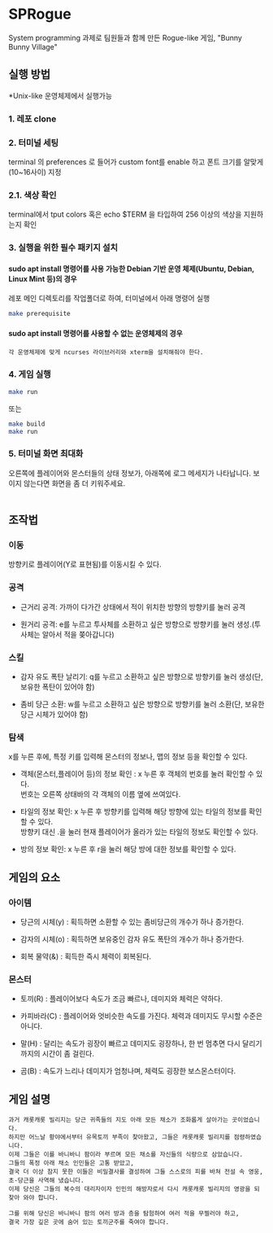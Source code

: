 # SPRogue
System programming 과제로 팀원들과 함께 만든 Rogue-like 게임, "Bunny Bunny Village"  



## 실행 방법 
*Unix-like 운영체제에서 실행가능


### 1. 레포 clone


### 2. 터미널 세팅
terminal 의 preferences 로 들어가 custom font를 enable 하고 폰트 크기를 알맞게(10~16사이) 지정

### 2.1. 색상 확인 
terminal에서 tput colors 혹은 echo $TERM 을 타입하여 256 이상의 색상을 지원하는지 확인


### 3. 실행을 위한 필수 패키지 설치
#### **sudo apt install 명령어를 사용 가능한 Debian 기반 운영 체제(Ubuntu, Debian, Linux Mint 등)의 경우**
레포 메인 디렉토리를 작업폴더로 하여, 터미널에서 아래 명령어 실행
``` bash
make prerequisite
```
        
#### **sudo apt install 명령어를 사용할 수 없는 운영체제의 경우**
    각 운영체제에 맞게 ncurses 라이브러리와 xterm을 설치해줘야 한다.


### 4. 게임 실행
``` bash
make run
```
또는
``` bash
make build
make run
```   


### 5. 터미널 화면 최대화
오른쪽에 플레이어와 몬스터들의 상태 정보가, 아래쪽에 로그 메세지가 나타납니다. 보이지 않는다면 화면을 좀 더 키워주세요.  
</br>

## 조작법

### 이동

방향키로 플레이어(Y로 표현됨)를 이동시킬 수 있다.

### 공격

- 근거리 공격:  가까이 다가간 상태에서 적이 위치한 방향의 방향키를 눌러 공격

- 원거리 공격:  e를 누르고 투사체를 소환하고 싶은 방향으로 방향키를 눌러 생성.(투사체는 알아서 적을 쫒아갑니다)

### 스킬

- 감자 유도 폭탄 날리기:  q를 누르고 소환하고 싶은 방향으로 방향키를 눌러 생성(단, 보유한 폭탄이 있어야 함)

- 좀비 당근 소환:  w를 누르고 소환하고 싶은 방향으로 방향키를 눌러 소환(단, 보유한 당근 시체가 있어야 함)

### 탐색

x를 누른 후에, 특정 키를 입력해 몬스터의 정보나, 맵의 정보 등을 확인할 수 있다.

- 객체(몬스터,플레이어 등)의 정보 확인 :  x 누른 후 객체의 번호를 눌러 확인할 수 있다.  
번호는 오른쪽 상태바의 각 객체의 이름 옆에 쓰여있다.

- 타일의 정보 확인: x 누른 후 방향키를 입력해 해당 방향에 있는 타일의 정보를 확인할 수 있다.  
방향키 대신 .을 눌러 현재 플레이어가 올라가 있는 타일의 정보도 확인할 수 있다.  

- 방의 정보 확인: x 누른 후 r을 눌러 해당 방에 대한 정보를 확인할 수 있다.


## 게임의 요소

### 아이템

- 당근의 시체(y) :  획득하면 소환할 수 있는 좀비당근의 개수가 하나 증가한다.

- 감자의 시체(o) :  획득하면 보유중인 감자 유도 폭탄의 개수가 하나 증가한다.

- 회복 물약(&) :  획득한 즉시 체력이 회복된다.

### 몬스터

- 토끼(R) :  플레이어보다 속도가 조금 빠르나, 데미지와 체력은 약하다.

- 카피바라(C) :  플레이어와 엇비슷한 속도를 가진다. 체력과 데미지도 무시할 수준은 아니다.

- 말(H) :  달리는 속도가 굉장이 빠르고 데미지도 굉장하나, 한 번 멈추면 다시 달리기까지의 시간이 좀 걸린다.

- 곰(B) :  속도가 느리나 데미지가 엄청나며, 체력도 굉장한 보스몬스터이다.


## 게임 설명
    과거 캐롯캐롯 빌리지는 당근 귀족들의 지도 아래 모든 채소가 조화롭게 살아가는 곳이었습니다. 
    하지만 어느날 황야에서부터 유목토끼 부족이 찾아왔고, 그들은 캐롯캐롯 빌리지를 점령하였습니다. 
    이제 그들은 이를 바니바니 팜이라 부르며 모든 채소를 자신들의 식량으로 삼았습니다. 
    그들의 폭정 아래 채소 인민들은 고통 받았고, 
    결국 더 이상 참지 못한 이들은 비밀결사를 결성하여 그들 스스로의 피를 바쳐 전설 속 영웅, 초-당근을 사역해 냈습니다.  
    이제 당신은 그들의 복수의 대리자이자 인민의 해방자로서 다시 캐롯캐롯 빌리지의 영광을 되찾아 와야 합니다.

    그를 위해 당신은 바니바니 팜의 여러 방과 층을 탐험하여 여러 적을 무찔러야 하고,  
    결국 가장 깊은 곳에 숨어 있는 토끼군주를 죽여야 합니다.
